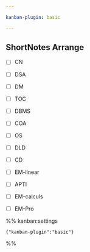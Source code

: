 ```yaml
---

kanban-plugin: basic

---
```


## ShortNotes Arrange

- [ ] CN
- [ ] DSA
- [ ] DM
- [ ] TOC
- [ ] DBMS
- [ ] COA
- [ ] OS
- [ ] DLD
- [ ] CD
- [ ] EM-linear
- [ ] APTI
- [ ] EM-calculs
- [ ] EM-Pro




%% kanban:settings
```
{"kanban-plugin":"basic"}
```
%%
